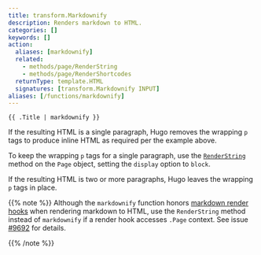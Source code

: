 ```yaml
---
title: transform.Markdownify
description: Renders markdown to HTML.
categories: []
keywords: []
action:
  aliases: [markdownify]
  related:
    - methods/page/RenderString
    - methods/page/RenderShortcodes
  returnType: template.HTML
  signatures: [transform.Markdownify INPUT]
aliases: [/functions/markdownify]
---
```


```go-html-template
{{ .Title | markdownify }}
```

If the resulting HTML is a single paragraph, Hugo removes the wrapping `p` tags to produce inline HTML as required per the example above.

To keep the wrapping `p` tags for a single paragraph, use the [`RenderString`] method on the `Page` object, setting the `display` option to `block`.

If the resulting HTML is two or more paragraphs, Hugo leaves the wrapping `p` tags in place.

[`RenderString`]: /methods/page/renderstring/

{{% note %}}
Although the `markdownify` function honors [markdown render hooks] when rendering markdown to HTML, use the `RenderString` method instead of `markdownify` if a render hook accesses `.Page` context. See issue [#9692] for details.

[markdown render hooks]: /templates/render-hooks/
[#9692]: https://github.com/gohugoio/hugo/issues/9692
{{% /note %}}
